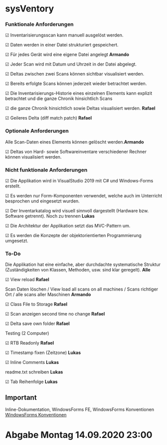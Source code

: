 # sysVentory

### Funktionale Anforderungen
&#9745; Inventarisierungsscan kann manuell ausgelöst werden.

&#9745; Daten werden in einer Datei strukturiert gespeichert.

&#9745; Für jedes Gerät wird eine eigene Datei angelegt **Armando**

&#9745; Jeder Scan wird mit Datum und Uhrzeit in der Datei abgelegt.

&#9745; Deltas zwischen zwei Scans können sichtbar visualisiert werden.

&#9745; Bereits erfolgte Scans können jederzeit wieder betrachtet werden.

&#9745; Die Inventarisierungs-Historie eines einzelnen Elements kann explizit betrachtet und die ganze Chronik hinsichtlich Scans 

&#9745; die ganze Chronik hinsichtlich sowie Deltas visualisiert werden. **Rafael**

&#9745; Geileres Delta (diff match patch) **Rafael** 

### Optionale Anforderungen
Alle Scan-Daten eines Elements können gelöscht werden.**Armando**

&#9745; Deltas von Hard- sowie Softwareinventare verschiedener Rechner können visualisiert werden.


### Nicht funktionale Anforderungen
&#9745; Die Applikation wird in VisualStudio 2019 mit C# und Windows-Forms erstellt.

&#9745; Es werden nur Form-Komponenten verwendet, welche auch im Unterricht besprochen und eingesetzt wurden.

&#9745; Der Inventarkatalog wird visuell sinnvoll dargestellt (Hardware bzw. Software getrennt). Noch zu trennen **Lukas**

&#9745; Die Architektur der Applikation setzt das MVC-Pattern um.

&#9745; Es werden die Konzepte der objektorientierten Programmierung umgesetzt.

### To-Do
Die Applikation hat eine einfache, aber durchdachte systematische Struktur (Zuständigkeiten von Klassen, Methoden, usw. sind klar geregelt). **Alle**

&#9745; View reload **Rafael**

Scan Daten löschen / View load all scans on all machines / Scans richtiger Ort / alle scans aller Maschinen **Armando**

&#9745; Class File to Storage **Rafael**

&#9745; Scan anzeigen second time no change **Rafael**

&#9745; Delta save own folder **Rafael**

Testing (2 Computer)

&#9745; RTB Readonly **Rafael**

&#9745; Timestamp fixen (Zeitzone) **Lukas**

&#9745; Inline Comments **Lukas**

readme.txt schreiben **Lukas**

&#9745; Tab Reihenfolge **Lukas**





## Important
Inline-Dokumentation, WindowsForms FE, WindowsForms Konventionen [WindowsForms Konventionen](https://lernen.zbw.ch/pluginfile.php/49534/mod_resource/content/1/Pr%C3%A4fixe_Form_Komponenten_CSharp.pdf)

# Abgabe Montag 14.09.2020 23:00
